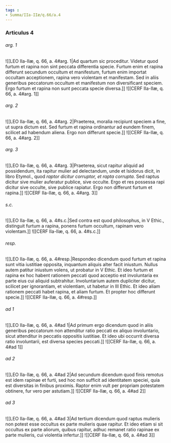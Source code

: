 ```yaml
---
tags : 
- Summa/IIa-IIæ/q.66/a.4
---
```


### Articulus 4

###### arg. 1
![[LEO IIa-IIæ, q. 66, a. 4#arg. 1|Ad quartum sic proceditur. Videtur quod furtum et rapina non sint peccata differentia specie. Furtum enim et rapina differunt secundum occultum et manifestum, furtum enim importat occultam acceptionem, rapina vero violentam et manifestam. Sed in aliis generibus peccatorum occultum et manifestum non diversificant speciem. Ergo furtum et rapina non sunt peccata specie diversa.]]
![[CERF IIa-IIæ, q. 66, a. 4#arg. 1]]

###### arg. 2
![[LEO IIa-IIæ, q. 66, a. 4#arg. 2|Praeterea, moralia recipiunt speciem a fine, ut supra dictum est. Sed furtum et rapina ordinantur ad eundem finem, scilicet ad habendum aliena. Ergo non differunt specie.]]
![[CERF IIa-IIæ, q. 66, a. 4#arg. 2]]

###### arg. 3
![[LEO IIa-IIæ, q. 66, a. 4#arg. 3|Praeterea, sicut rapitur aliquid ad possidendum, ita rapitur mulier ad delectandum, unde et Isidorus dicit, in libro Etymol., quod *raptor dicitur corruptor, et rapta corrupta*. Sed raptus dicitur sive mulier auferatur publice, sive occulte. Ergo et res possessa rapi dicitur sive occulte, sive publice rapiatur. Ergo non differunt furtum et rapina.]]
![[CERF IIa-IIæ, q. 66, a. 4#arg. 3]]

###### s.c.
![[LEO IIa-IIæ, q. 66, a. 4#s.c.|Sed contra est quod philosophus, in V Ethic., distinguit furtum a rapina, ponens furtum occultum, rapinam vero violentam.]]
![[CERF IIa-IIæ, q. 66, a. 4#s.c.]]

###### resp.
![[LEO IIa-IIæ, q. 66, a. 4#resp.|Respondeo dicendum quod furtum et rapina sunt vitia iustitiae opposita, inquantum aliquis alter facit iniustum. Nullus autem patitur iniustum volens, ut probatur in V Ethic. Et ideo furtum et rapina ex hoc habent rationem peccati quod acceptio est involuntaria ex parte eius cui aliquid subtrahitur. Involuntarium autem dupliciter dicitur, scilicet per ignorantiam, et violentiam, ut habetur in III Ethic. Et ideo aliam rationem peccati habet rapina, et aliam furtum. Et propter hoc differunt specie.]]
![[CERF IIa-IIæ, q. 66, a. 4#resp.]]

###### ad 1
![[LEO IIa-IIæ, q. 66, a. 4#ad 1|Ad primum ergo dicendum quod in aliis generibus peccatorum non attenditur ratio peccati ex aliquo involuntario, sicut attenditur in peccatis oppositis iustitiae. Et ideo ubi occurrit diversa ratio involuntarii, est diversa species peccati.]]
![[CERF IIa-IIæ, q. 66, a. 4#ad 1]]

###### ad 2
![[LEO IIa-IIæ, q. 66, a. 4#ad 2|Ad secundum dicendum quod finis remotus est idem rapinae et furti, sed hoc non sufficit ad identitatem speciei, quia est diversitas in finibus proximis. Raptor enim vult per propriam potestatem obtinere, fur vero per astutiam.]]
![[CERF IIa-IIæ, q. 66, a. 4#ad 2]]

###### ad 3
![[LEO IIa-IIæ, q. 66, a. 4#ad 3|Ad tertium dicendum quod raptus mulieris non potest esse occultus ex parte mulieris quae rapitur. Et ideo etiam si sit occultus ex parte aliorum, quibus rapitur, adhuc remanet ratio rapinae ex parte mulieris, cui violentia infertur.]]
![[CERF IIa-IIæ, q. 66, a. 4#ad 3]]

